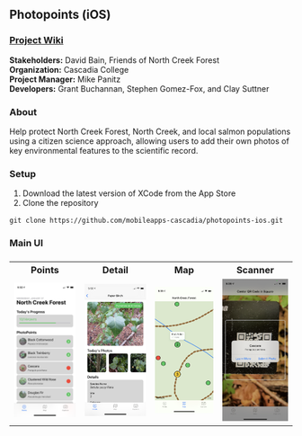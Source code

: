 
<h2>Photopoints (iOS)</h2>

<h3><a href="https://github.com/MobileApps-Cascadia/photopoints-ios/wiki">Project Wiki</a></h3>

**Stakeholders:** David Bain, Friends of North Creek Forest<br/>
**Organization:** Cascadia College<br/>
**Project Manager:** Mike Panitz</br>
**Developers:** Grant Buchannan, Stephen Gomez-Fox, and Clay Suttner</br>

<h3>About</h3>
Help protect North Creek Forest, North Creek, and local salmon populations using a citizen science approach, allowing users to add their own photos of key environmental features to the scientific record.

<h3>Setup</h3>

1. Download the latest version of XCode from the App Store
2. Clone the repository
```
git clone https://github.com/mobileapps-cascadia/photopoints-ios.git
```

<h3>Main UI<h3>

<table>
  <tr>
    <th>Points</th>
    <th>Detail</th>
    <th>Map</th>
    <th>Scanner</th>
  </tr>
  <tr>
    <td><img src="https://github.com/MobileApps-Cascadia/photopoints-ios/blob/develop/Documentation/PointsTable-small.PNG" width="150"></td>
    <td><img src="https://github.com/MobileApps-Cascadia/photopoints-ios/blob/develop/Documentation/Detail-small.PNG" width="150"></td>
    <td><img src="https://github.com/MobileApps-Cascadia/photopoints-ios/blob/develop/Documentation/Map-small.PNG" width="150"></td>
    <td><img src="https://github.com/MobileApps-Cascadia/photopoints-ios/blob/develop/Documentation/Scanner-small.PNG" width="150"></td>
  </tr>
</table>
